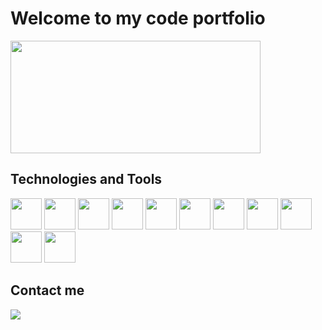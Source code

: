 <h1>Welcome to my code portfolio</h1>

<div>
        <a href="https://github.com/murecode"></a>
        <img height="180px" width="400px"
            src="https://github-readme-stats.vercel.app/api/top-langs/?username=murecode&amp;layout=compact&amp;langs_count=7&amp;theme=dark"/>
</div>

<h2>Technologies and Tools</h2>
<div>
        <img src="https://cdn.jsdelivr.net/gh/devicons/devicon/icons/java/java-original-wordmark.svg" height="50px"
            widght="50px"   />
        <img src="https://cdn.jsdelivr.net/gh/devicons/devicon/icons/javascript/javascript-original.svg" height="50px"
            widght="50px"   /> 
        <img src="https://cdn.jsdelivr.net/gh/devicons/devicon/icons/html5/html5-original-wordmark.svg" height="50px"
            widght="50px"   />
        <img src="https://cdn.jsdelivr.net/gh/devicons/devicon/icons/css3/css3-original-wordmark.svg" height="50px"
            widght="50px"   />    
        <img src="https://cdn.jsdelivr.net/gh/devicons/devicon/icons/postgresql/postgresql-original-wordmark.svg" height="50px"
            widght="50px"   />
        <img src="https://cdn.jsdelivr.net/gh/devicons/devicon/icons/mongodb/mongodb-original.svg" height="50px"
            widght="50px"   />
        <img src="https://cdn.jsdelivr.net/gh/devicons/devicon/icons/spring/spring-original-wordmark.svg" height="50px"
            widght="50px"   />
        <img src="https://cdn.jsdelivr.net/gh/devicons/devicon/icons/angularjs/angularjs-original-wordmark.svg" height="50px"
            widght="50px"   />
        <img src="https://cdn.jsdelivr.net/gh/devicons/devicon/icons/tailwindcss/tailwindcss-original-wordmark.svg" height="50px"
            widght="50px"   />
         <img src="https://cdn.jsdelivr.net/gh/devicons/devicon/icons/nodejs/nodejs-original.svg" height="50px"
            widght="50px"   />  
        <img src="https://cdn.jsdelivr.net/gh/devicons/devicon/icons/git/git-original.svg" height="50px"
            widght="50px"   />
</div>

<div>
        <h2>Contact me</h2>
        <a href="https://www.linkedin.com/in/adalberto-murillo-r-459954228" target="_blank"><img
                src="https://img.shields.io/badge/-LinkedIn-%230077B5?style=for-the-badge&logo=linkedin&logoColor=white"
                target="_blank">
        </a>
</div>


